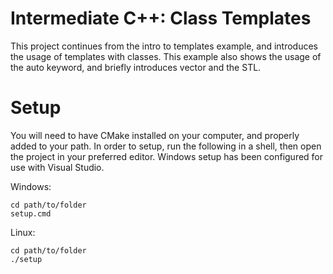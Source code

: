 # Intermediate C++: Class Templates

This project continues from the intro to templates example, and introduces the usage of templates with classes.
This example also shows the usage of the auto keyword, and briefly introduces vector and the STL.

# Setup

You will need to have CMake installed on your computer, and properly added to your path.
In order to setup, run the following in a shell, then open the project in your preferred editor.
Windows setup has been configured for use with Visual Studio.

Windows:
```
cd path/to/folder
setup.cmd
```
Linux:
```
cd path/to/folder
./setup
```